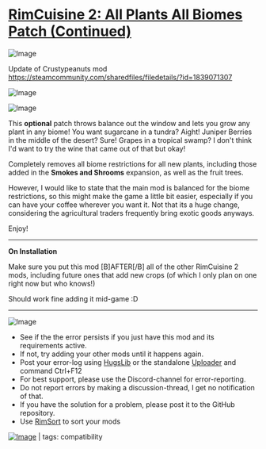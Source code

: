 # [RimCuisine 2: All Plants All Biomes Patch (Continued)](https://steamcommunity.com/sharedfiles/filedetails/?id=2069602730)

![Image](https://i.imgur.com/buuPQel.png)

Update of Crustypeanuts mod
https://steamcommunity.com/sharedfiles/filedetails/?id=1839071307

![Image](https://i.imgur.com/pufA0kM.png)
	
![Image](https://i.imgur.com/Z4GOv8H.png)

This **optional** patch throws balance out the window and lets you grow any plant in any biome! You want sugarcane in a tundra? Aight! Juniper Berries in the middle of the desert? Sure! Grapes in a tropical swamp? I don't think I'd want to try the wine that came out of that but okay!

Completely removes all biome restrictions for all new plants, including those added in the **Smokes and Shrooms** expansion, as well as the fruit trees. 

However, I would like to state that the main mod is balanced for the biome restrictions, so this might make the game a little bit easier, especially if you can have your coffee wherever you want it.  Not that its a huge change, considering the agricultural traders frequently bring exotic goods anyways.

Enjoy!

-------------------------------------------------------------

**On Installation**

Make sure you put this mod [B]AFTER[/B] all of the other RimCuisine 2 mods, including future ones that add new crops (of which I only plan on one right now but who knows!)

Should work fine adding it mid-game :D

------------------------------------------------------------

![Image](https://i.imgur.com/PwoNOj4.png)



-  See if the the error persists if you just have this mod and its requirements active.
-  If not, try adding your other mods until it happens again.
-  Post your error-log using [HugsLib](https://steamcommunity.com/workshop/filedetails/?id=818773962) or the standalone [Uploader](https://steamcommunity.com/sharedfiles/filedetails/?id=2873415404) and command Ctrl+F12
-  For best support, please use the Discord-channel for error-reporting.
-  Do not report errors by making a discussion-thread, I get no notification of that.
-  If you have the solution for a problem, please post it to the GitHub repository.
-  Use [RimSort](https://github.com/RimSort/RimSort/releases/latest) to sort your mods

 

[![Image](https://img.shields.io/github/v/release/emipa606/RimCuisine2AllPlantsAllBiomesPatch?label=latest%20version&style=plastic&color=9f1111&labelColor=black)](https://steamcommunity.com/sharedfiles/filedetails/changelog/2069602730) | tags:  compatibility
